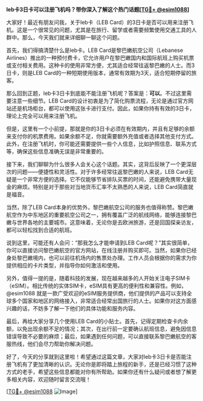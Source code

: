 **leb卡3日卡可以注册飞机吗？带你深入了解这个热门话题[[TG💪+ @esim1088](https://t.me/s/esim1088)]**

大家好！最近有朋友问我，关于leb卡（LEB Card）的3日卡是否可以用来注册飞机。这是一个很常见的问题，尤其是在旅行、留学或者需要频繁使用交通工具的人群中。那么，今天我们就来详细聊一聊这个问题。

首先，我们得搞清楚什么是leb卡。LEB Card是黎巴嫩航空公司（Lebanese Airlines）推出的一种预付费卡，它允许用户在黎巴嫩国内和国际航班上购买机票或支付相关费用。这种卡的使用非常方便，尤其适合经常往返黎巴嫩的人士。而3日卡，则是LEB Card的一种短期使用版本，通常有效期为3天，适合短期停留的旅客。

那么回到正题，leb卡3日卡到底能不能注册飞机呢？答案是：**可以**。不过这里需要注意一些细节。LEB Card的设计初衷是为了简化购票流程，无论是通过官方网站还是机场柜台，都可以使用这张卡进行支付。因此，如果你持有有效的3日卡，理论上完全可以用来注册飞机。

但是，这里有一个小前提，那就是你的3日卡必须在有效期内，并且有足够的余额来支付你的机票费用。如果余额不足，你就需要额外充值或者选择其他支付方式。此外，在注册飞机时，你可能还需要提供一些个人信息，比如护照信息、联系方式等，确保这些信息准确无误是非常重要的。

接下来，我们聊聊为什么很多人会关心这个话题。其实，这背后反映了一个更深层次的问题——便捷性和灵活性。对于许多经常往返黎巴嫩的人来说，LEB Card无疑是一个非常方便的选择。它不仅能够节省排队买票的时间，还能避免携带大量现金的麻烦。特别是对于那些对当地货币汇率不太熟悉的人来说，LEB Card简直就是福音。

当然，除了LEB Card本身的优势外，黎巴嫩航空公司的服务也值得称赞。黎巴嫩航空作为中东地区的重要航空公司之一，拥有覆盖广泛的航线网络，能够连接黎巴嫩与世界各地的主要城市。这意味着，无论你是去欧洲旅游，还是回国探亲访友，都可以轻松找到合适的航班。

说到这里，可能还有人会问：“那我怎么才能申请到LEB Card呢？”其实很简单，你可以直接访问黎巴嫩航空的官方网站，在线注册并购买即可。当然，如果你已经身处黎巴嫩境内，也可以前往机场内的售票处办理。工作人员会根据你的需求为你提供相应的卡片类型，并指导你如何激活和使用。

另外，值得一提的是，随着科技的发展，现在越来越多的人开始关注电子SIM卡（eSIM）。相比传统的实体SIM卡，eSIM具有更高的便利性和兼容性。例如，@esim1088 就是一款广受欢迎的eSIM服务提供商，他们提供的产品可以支持全球多个国家和地区的网络接入，非常适合经常出国旅行的人士。如果你对这方面感兴趣的话，不妨多了解一下他们的具体功能和服务内容。

最后，再给大家分享几个使用LEB Card的小贴士。首先，记得定期检查卡内余额，以免出现余额不足的情况；其次，在出行前一定要确认航班信息，避免因信息错误导致不必要的麻烦；最后，如果遇到任何问题，可以直接联系黎巴嫩航空的客服热线，他们会尽力帮助你解决问题。

好了，今天的分享就到这里啦！希望通过这篇文章，大家对leb卡3日卡是否能注册飞机有了更加清晰的认识。无论你是即将踏上旅程的新手，还是已经习惯了这种方式的老手，希望这些信息都能对你有所帮助。如果你还有什么疑问或者想了解更多相关内容，欢迎随时留言交流哦！

[[TG💪+ @esim1088](https://t.me/s/esim1088) ![Image](https://i.postimg.cc/4NQfJmqS/Snipaste-2025-05-13-00-14-12.png)]